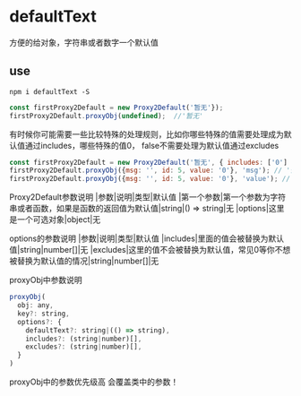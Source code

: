 # defaultText
方便的给对象，字符串或者数字一个默认值


## use
```
npm i defaultText -S
```

```js
const firstProxy2Default = new Proxy2Default('暂无'});
firstProxy2Default.proxyObj(undefined);  //'暂无'
```

有时候你可能需要一些比较特殊的处理规则，比如你哪些特殊的值需要处理成为默认值通过includes，哪些特殊的值0， false不需要处理为默认值通过excludes

```js
const firstProxy2Default = new Proxy2Default('暂无', { includes: ['0'] });
firstProxy2Default.proxyObj({msg: '', id: 5, value: '0'}, 'msg'); // '暂无'
firstProxy2Default.proxyObj({msg: '', id: 5, value: '0'}, 'value'); // '暂无'
```
Proxy2Default参数说明
|参数|说明|类型|默认值
|第一个参数|第一个参数为字符串或者函数，如果是函数的返回值为默认值|string\|() => string|无
|options|这里是一个可选对象|object|无

options的参数说明
|参数|说明|类型|默认值
|includes|里面的值会被替换为默认值|string\|number[]|无
|excludes|这里的值不会被替换为默认值，常见0等你不想被替换为默认值的情况|string\|number[]|无

proxyObj中参数说明
```js
proxyObj(
  obj: any, 
  key?: string, 
  options?: { 
    defaultText?: string|(() => string), 
    includes?: (string|number)[],
    excludes?: (string|number)[],
  }
)
```
proxyObj中的参数优先级高 会覆盖类中的参数！








